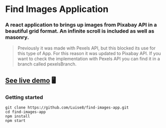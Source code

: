 # Find Images Application

### A react application to brings up images from Pixabay API in a beautiful grid format. An infinite scroll is included as well as masonry. 
>Previously it was made with Pexels API, but this blocked its use for this type of App. For this reason it was updated to Pixabay API. If you want to check the implementation with Pexels API you can find it in a branch called pexelsBranch.


## [See live demo](https://find-images-app.netlify.app/) 🖥️


### Getting started
```
git clone https://github.com/Luise8/find-images-app.git
cd find-images-app
npm install
npm start
```
